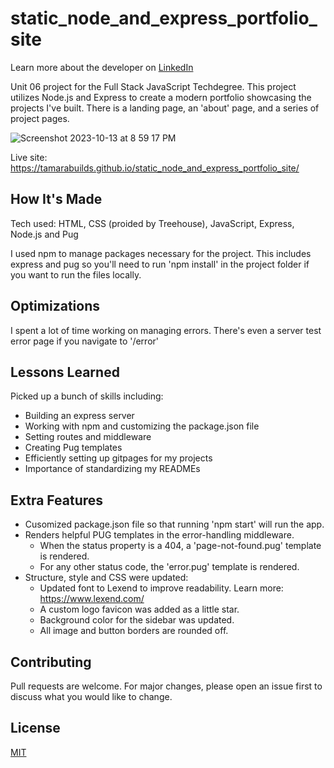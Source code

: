 # static_node_and_express_portfolio_site
Learn more about the developer on <a href="https://www.linkedin.com/in/tamarabuilds/" target="_blank">LinkedIn</a>

Unit 06 project for the Full Stack JavaScript Techdegree. This project utilizes Node.js and Express to create a modern portfolio showcasing the projects I've built. There is a landing page, an 'about' page, and a series of project pages.

![Screenshot 2023-10-13 at 8 59 17 PM](https://github.com/tamarabuilds/static_node_and_express_portfolio_site/assets/98510821/72960087-bc40-4174-93de-d95d70103509)

Live site: https://tamarabuilds.github.io/static_node_and_express_portfolio_site/

## How It's Made

Tech used: HTML, CSS (proided by Treehouse), JavaScript, Express, Node.js and Pug

I used npm to manage packages necessary for the project. This includes express and pug so you'll need to run 'npm install' in the project folder if you want to run the files locally.


## Optimizations

I spent a lot of time working on managing errors. There's even a server test error page if you navigate to '/error'


## Lessons Learned

Picked up a bunch of skills including:
 * Building an express server
 * Working with npm and customizing the package.json file
 * Setting routes and middleware
 * Creating Pug templates 
 * Efficiently setting up gitpages for my projects
 * Importance of standardizing my READMEs


## Extra Features

* Cusomized package.json file so that running 'npm start' will run the app.
* Renders helpful PUG templates in the error-handling middleware.
  * When the status property is a 404, a 'page-not-found.pug' template is rendered.
  * For any other status code, the 'error.pug' template is rendered.
* Structure, style and CSS were updated:
  * Updated font to Lexend to improve readability. Learn more: https://www.lexend.com/
  * A custom logo favicon was added as a little star.
  * Background color for the sidebar was updated.
  * All image and button borders are rounded off.


## Contributing

Pull requests are welcome. For major changes, please open an issue first to discuss what you would like to change.


## License

[MIT](https://choosealicense.com/licenses/mit/)
